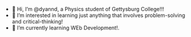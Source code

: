 - 👋 Hi, I’m @dyannd, a Physics student of Gettysburg College!!!
- 👀 I’m interested in learning just anything that involves problem-solving and critical-thinking! 
- 🌱 I’m currently learning WEb Development!.


<!---
dyannd/dyannd is a ✨ special ✨ repository because its `README.md` (this file) appears on your GitHub profile.
You can click the Preview link to take a look at your changes.
--->
